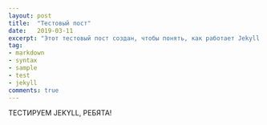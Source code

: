 ```yaml
---
layout: post
title:  "Тестовый пост"
date:   2019-03-11
excerpt: "Этот тестовый пост создан, чтобы понять, как работает Jekyll на Github."
tag:
- markdown 
- syntax
- sample
- test
- jekyll
comments: true
---
```


ТЕСТИРУЕМ JEKYLL, РЕБЯТА!
